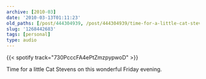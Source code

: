 ```yaml
---
archive: [2010-03]
date: '2010-03-13T01:11:23'
old_paths: [/post/444304939, /post/444304939/time-for-a-little-cat-stevens-on-this-wonderful]
slug: '1268442683'
tags: [personal]
type: audio
---
```


{{< spotify track="730PcccFA4ePtZmzpypwoD" >}}

Time for a little Cat Stevens on this wonderful Friday evening.


